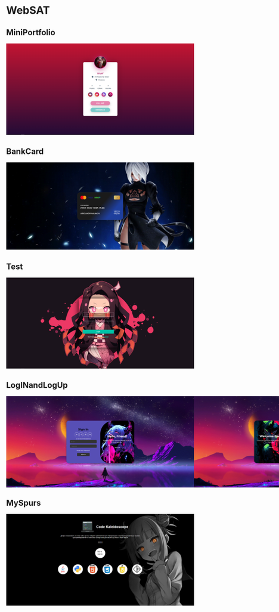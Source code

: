 <h1>WebSAT</h1>

<h2>MiniPortfolio</h2>
<img src="MiniPortfolio/15.png">

<h2>BankCard</h2>
<img src="BankCard/Os.png">

<h2>Test</h2>
<img src="Test/15.png">

<h2>LogINandLogUp</h2>
<div style="display: flex;">
    <img src="LogINandLogUp/11.png" style="flex: 1;">
    <img src="LogINandLogUp/12.png" style="flex: 2;">
</div>

<h2>MySpurs</h2>
<img src="MySpurs/Prev.png">
